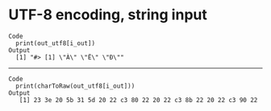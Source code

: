 # UTF-8 encoding, string input

    Code
      print(out_utf8[i_out])
    Output
      [1] "#> [1] \"À\" \"Ë\" \"Ð\""

---

    Code
      print(charToRaw(out_utf8[i_out]))
    Output
       [1] 23 3e 20 5b 31 5d 20 22 c3 80 22 20 22 c3 8b 22 20 22 c3 90 22

